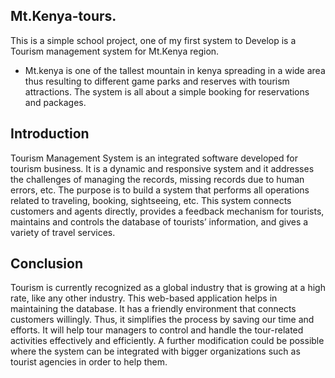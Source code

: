 ## Mt.Kenya-tours.
This is a simple school project, one of my first system to Develop is a Tourism management system for Mt.Kenya region.
- Mt.kenya is one of the tallest mountain in kenya spreading in a wide area thus resulting to different game parks and reserves with tourism attractions.
The system is all about a simple booking for reservations and packages.



## Introduction
Tourism Management System is an integrated software developed for tourism business. It is a dynamic and responsive system
and it addresses the challenges of managing the records, missing records due to human errors, etc. The purpose is to build a
system that performs all operations related to traveling, booking, sightseeing, etc. This system connects customers and agents
directly, provides a feedback mechanism for tourists, maintains and controls the database of tourists’ information, and gives a
variety of travel services. 

## Conclusion
Tourism is currently recognized as a global industry that is growing at a high rate, like any other industry. 
This web-based application helps in maintaining the database. It has a friendly environment that connects customers willingly.
Thus, it simplifies the process by saving our time and efforts. It will help tour managers to control and handle the tour-related 
activities effectively and efficiently. A further modification could be possible where the system can be integrated with bigger 
organizations such as tourist agencies in order to help them.
